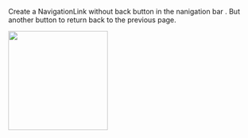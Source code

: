 Create a NavigationLink without back button in the nanigation bar .
But another button to return back to the previous page. 

<img src="https://user-images.githubusercontent.com/44741544/134800535-bc6eb23f-a493-4a03-a074-4c71190a0068.gif" width="200">




